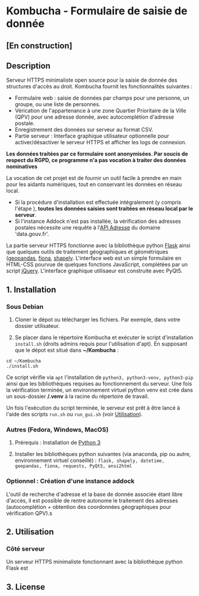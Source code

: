 # Kombucha - Formulaire de saisie de donnée

## [En construction]

## Description

Serveur HTTPS minimaliste open source pour la saisie de donnée des structures d'accès au droit. Kombucha fournit les fonctionnalités suivantes :
- Formulaire web : saisie de données par champs pour une personne, un groupe, ou une liste de personnes.
- Vérication de l'appartenance à une zone Quartier Prioritaire de la Ville (QPV) pour une adresse donnée, avec autocomplétion d'adresse postale.
- Enregistrement des données sur serveur au format CSV.
- Partie serveur : Interface graphique utilisateur optionnelle pour activer/désactiver le serveur HTTPS et afficher les logs de connexion.

**Les données traitées par ce formulaire sont anonymisées. Par soucis de respect du RGPD, ce programme n'a pas vocation à traiter des données nominatives**

La vocation de cet projet est de fournir un outil facile à prendre en main pour les aidants numériques, tout en conservant les données en réseau local. 

- Si la procédure d'installation est effectuée intégralement (y compris l'étape ), **toutes les données saisies sont traitées en réseau local par le serveur**.
- Si l'instance Addock n'est pas installée, la vérification des adresses postales nécessite une requête à l'[API Adresse](https://api-adresse.data.gouv.fr/search/) du domaine 'data.gouv.fr'. 

La partie serveur HTTPS fonctionne avec la bibliothèque python [Flask](https://flask.palletsprojects.com) ainsi que quelques outils de traitement géographiques et géométriques ([geopandas](https://geopandas.org), [fiona](https://pypi.org/project/fiona/), [shapely](https://pypi.org/project/shapely/). L'interface web est un simple formulaire en HTML-CSS pourvue de quelques fonctions JavaScript, complétées par un script [jQuery](https://jquery.com/license/). L'interface graphique utilisaeur est construite avec PyQt5. 


## 1. Installation

### Sous Debian

1. Cloner le dépot ou télécharger les fichiers. Par exemple, dans votre dossier utilisateur.

2. Se placer dans le répertoire Kombucha et exécuter le script d'installation `install.sh` (droits admins requis pour l'utilisation d'apt). En supposant que le dépot est situé dans **~/Kombucha** : 
```
cd ~/Kombucha
./install.sh
```

Ce script vérifie via `apt` l'installation de `python3, python3-venv, python3-pip` ainsi que les bibliothèques requises au fonctionnement du serveur. Une fois la vérification terminée, un environnement virtuel python venv est crée dans un sous-dossier **/.venv** à la racine du répertoire de travail. 

Un fois l'exécution du script terminée, le serveur est prêt à être lancé à l'aide des scripts `run.sh` ou `run_gui.sh` (voir [Utilisation](#2-utilisation)).

### Autres (Fedora, Windows, MacOS)

1. Prérequis : Installation de [Python 3](https://www.python.org/downloads/)

2. Installer les bibliothèques python suivantes (via anaconda, pip ou autre, environnement virtuel conseillé) : `flask, shapely, datetime, geopandas, fiona, requests, PyQt5, ansi2html`


### Optionnel : Création d'une instance addock

L'outil de recherche d'adresse et la base de donnée associée étant libre d'accès, il est possible de rentre autonome le traitement des adresses (autocomplétion + obtention des coordonnées géographiques pour vérification QPV).s

## 2. Utilisation

### Côté serveur

Un serveur HTTPS minimaliste fonctionnant avec la bibliothèque python Flask est


## 3. License
